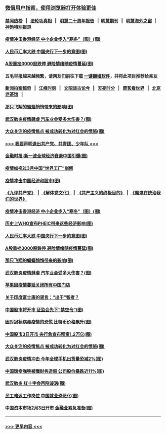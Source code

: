### [微信用户指南，使用浏览器打开体验更佳](https://github.com/gfw-breaker/banned-news1/blob/master/indexes/wechat-guide.md?t=0)
#### [禁闻热榜](热点新闻.md?t=0)  &nbsp;&nbsp;|&nbsp;&nbsp; [法轮功真相](https://github.com/gfw-breaker/truth/blob/master/README.md?t=0) &nbsp;&nbsp;|&nbsp;&nbsp; [明慧二十周年报告](https://github.com/gfw-breaker/mh-reports/blob/master/README.md?t=0) &nbsp;&nbsp;|&nbsp;&nbsp;[明慧期刊](https://github.com/gfw-breaker/mh-qikan) &nbsp;&nbsp;|&nbsp;&nbsp; [明慧海外之窗](https://github.com/gfw-breaker/mh-news/blob/master/README.md?t=0) &nbsp;&nbsp;|&nbsp;&nbsp; [神韵特别报道](https://github.com/gfw-breaker/mh-news/blob/master/shenyun.md?t=0)
#### [疫情冲击香港经济 中小企业步入“寒冬”（图）(图)](../pages/p5/921817.md?t=02041622) 
#### [人民币汇率大跌 中国央行下一步的意图(图)](../pages/p5/921801.md?t=02041622) 
#### [A股重挫3000股跌停 避险情绪随疫情蔓延(图)](../pages/p5/921782.md?t=02041622) 
#### 五毛举报越来越频繁，请网友们前往下载 [一键翻墙软件](https://github.com/gfw-breaker/ssr-accounts)，并将此项目推荐给亲友
#### [新闻拍案惊奇](https://github.com/gfw-breaker/banned-news1/blob/master/pages/link4.md) &nbsp;&nbsp;|&nbsp;&nbsp; [江峰时刻](https://github.com/gfw-breaker/banned-news1/blob/master/pages/link4.md) &nbsp;&nbsp;|&nbsp;&nbsp; [文昭谈古论今](https://github.com/gfw-breaker/banned-news1/blob/master/pages/link4.md) &nbsp;&nbsp;|&nbsp;&nbsp; [天亮时分](https://github.com/gfw-breaker/banned-news1/blob/master/pages/link4.md) &nbsp;&nbsp;|&nbsp;&nbsp; [萧茗看世界](https://github.com/gfw-breaker/banned-news1/blob/master/pages/link4.md) &nbsp;&nbsp;|&nbsp;&nbsp; [北京老茶馆](https://github.com/gfw-breaker/banned-news1/blob/master/pages/link4.md) &nbsp;&nbsp;|&nbsp;&nbsp; 
#### [那只飞翔的蝙蝠悄悄带来的影响(图)](../pages/p5/921724.md?t=02041622) 
#### [武汉肺炎疫情肆虐 汽车业会受多大伤害？(图)](../pages/p5/921740.md?t=02041622) 
#### [大众关注的疫情焦点 被成功转化为对红会的愤怒(图)](../pages/p5/921720.md?t=02041622) 
#### [>>> 我要声明退出共产党、共青团、少年队 <<<](https://github.com/begood0513/goodnews/blob/master/quit/letter.md) 
#### [金融时报∶新一波全球经济衰退中国引爆(图)](../pages/p5/921854.md?t=02041622) 
#### [疫情如拖过3月中国“世界工厂”崩解](../pages/p5/921850.md?t=02041622) 
#### [疫情冲击中国经济和股市(图)](../pages/p5/921841.md?t=02041622) 
#### [《九评共产党》](https://github.com/begood0513/9ping.md/blob/master/README.md) &nbsp;|&nbsp; [《解体党文化》](../../../../jtdwh.md/blob/master/README.md)  &nbsp;|&nbsp; [《共产主义的终极目的》](../../../../gczydzjmd.md/blob/master/README.md) &nbsp;|&nbsp; [《魔鬼在统治我们的世界》](../../../../mgztzwmdsj.md/blob/master/README.md) 
#### [疫情冲击香港经济 中小企业步入“寒冬”（图）(图)](../pages/p5/921817.md?t=02041622) 
#### [历史上WHO宣布PHEIC带来这些经济影响(图)](../pages/p5/921805.md?t=02041622) 
#### [人民币汇率大跌 中国央行下一步的意图(图)](../pages/p5/921801.md?t=02041622) 
#### [A股重挫3000股跌停 避险情绪随疫情蔓延(图)](../pages/p5/921782.md?t=02041622) 
#### [那只飞翔的蝙蝠悄悄带来的影响(图)](../pages/p5/921724.md?t=02041622) 
#### [武汉肺炎疫情肆虐 汽车业会受多大伤害？(图)](../pages/p5/921740.md?t=02041622) 
#### [苹果因疫情蔓延关闭所有中国门店](../pages/p5/921743.md?t=02041622) 
#### [关于印度富士康的谣言：“出于”智者？](../pages/p5/921729.md?t=02041622) 
#### [中国股市将开市 证监会先下“禁空令”(图)](../pages/p5/921745.md?t=02041622) 
#### [因对冠状病毒疫情的恐慌 比特币价格飙升(图)](../pages/p5/921736.md?t=02041622) 
#### [中国股市3日开市 央行急宣布释资1.2万亿(图)](../pages/p5/921741.md?t=02041622) 
#### [大众关注的疫情焦点 被成功转化为对红会的愤怒(图)](../pages/p5/921720.md?t=02041622) 
#### [武汉肺炎疫情冲击 今年全球手机出货量恐减2%(图)](../pages/p5/921719.md?t=02041622) 
#### [中国瑞幸咖啡被曝财务造假 公司股价暴跌近11%(图)](../pages/p5/921714.md?t=02041622) 
#### [武汉肺炎 红十字会再陷漩涡(图)](../pages/p5/921706.md?t=02041622) 
#### [民工难返工作岗位 中国就业恐恶化(图)](../pages/p5/921704.md?t=02041622) 
#### [中国资本市场2月3日开市 金融业紧急准备(图)](../pages/p5/921610.md?t=02041622) 

----
#### [ >>> 更早内容 <<< ](../indexes/p5-earlier.md)

